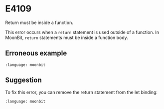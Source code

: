# E4109

Return must be inside a function.

This error occurs when a `return` statement is used outside of a function. In
MoonBit, `return` statements must be inside a function body.

## Erroneous example

```{literalinclude} /sources/error_codes/E4109_error/top.mbt
:language: moonbit
```

## Suggestion

To fix this error, you can remove the return statement from the let binding:

```{literalinclude} /sources/error_codes/E4109_fixed/top.mbt
:language: moonbit
```
